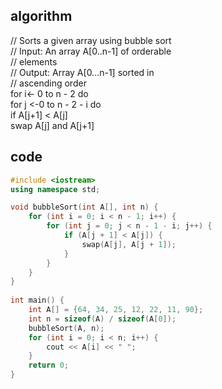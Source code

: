 ## algorithm
// Sorts a given array using bubble sort  
// Input: An array A[0..n-1] of orderable  
// elements  
// Output: Array A[0...n-1] sorted in  
// ascending order  
for i<- 0 to n - 2 do  
for j <-0 to n - 2 - i do  
if A[j+1] < A[j]  
swap A[j] and A[j+1]

## code
```cpp
#include <iostream>  
using namespace std;  

void bubbleSort(int A[], int n) {  
    for (int i = 0; i < n - 1; i++) {  
        for (int j = 0; j < n - 1 - i; j++) {  
            if (A[j + 1] < A[j]) {  
                swap(A[j], A[j + 1]);  
            }  
        }  
    }  
}  
  
int main() {  
    int A[] = {64, 34, 25, 12, 22, 11, 90};  
    int n = sizeof(A) / sizeof(A[0]);   
    bubbleSort(A, n);  
    for (int i = 0; i < n; i++) {  
        cout << A[i] << " ";  
    }  
    return 0;  
}  

